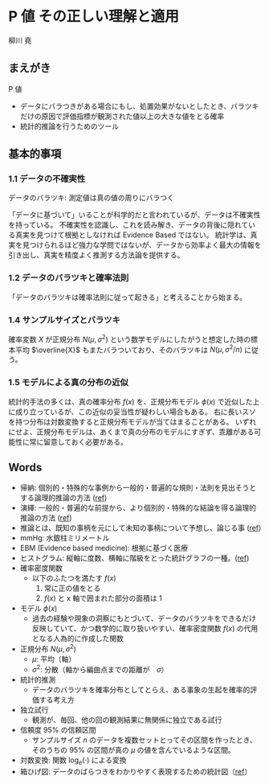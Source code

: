 # P 値 その正しい理解と適用
柳川 堯

## まえがき
P 値
- データにバラつきがある場合にもし、処置効果がないとしたとき、バラツキだけの原因で評価指標が観測された値以上の大きな値をとる確率
- 統計的推論を行うためのツール

## 基本的事項
### 1.1 データの不確実性
データのバラツキ: 測定値は真の値の周りにバラつく

「データに基づいて」いることが科学的だと言われているが、データは不確実性を持っている。
不確実性を認識し、これを読み解き、データの背後に隠れている真実を見つけて根拠としなければ Evidence Based ではない。
統計学は、真実を見つけられるほど強力な学問ではないが、データから効率よく最大の情報を引き出し、真実を精度よく推測する方法論を提供する。

### 1.2 データのバラツキと確率法則
「データのバラツキは確率法則に従って起きる」と考えることから始まる。

### 1.4 サンプルサイズとバラツキ
確率変数 $X$ が正規分布 $N(\mu, \sigma^2)$ という数学モデルにしたがうと想定した時の標本平均 $\overline{X}$ もまたバラついており、そのバラツキは $N(\mu, \sigma^2/n)$ に従う。

### 1.5 モデルによる真の分布の近似
統計的手法の多くは、真の確率分布 $f(x)$ を、正規分布モデル $\phi(x)$ で近似した上に成り立っているが、この近似の妥当性が疑わしい場合もある。
右に長いスソを持つ分布は対数変換すると正規分布モデルが当てはまることがある。
いずれにせよ、正規分布モデルは、あくまで真の分布のモデルにすぎず、乖離がある可能性に常に留意しておく必要がある。

## Words
- 帰納: 個別的・特殊的な事例から一般的・普遍的な規則・法則を見出そうとする論理的推論の方法 ([ref](https://ja.wikipedia.org/wiki/%E5%B8%B0%E7%B4%8D))
- 演繹: 一般的・普遍的な前提から、より個別的・特殊的な結論を得る論理的推論の方法 ([ref](https://ja.wikipedia.org/wiki/%E6%BC%94%E7%B9%B9))
- 推論とは、既知の事柄を元にして未知の事柄について予想し、論じる事 ([ref](https://ja.wikipedia.org/wiki/%E6%8E%A8%E8%AB%96))
- mmHg: 水銀柱ミリメートル
- EBM (Evidence based medicine): 根拠に基づく医療
- ヒストグラム: 縦軸に度数、横軸に階級をとった統計グラフの一種。([ref](https://ja.wikipedia.org/wiki/%E3%83%92%E3%82%B9%E3%83%88%E3%82%B0%E3%83%A9%E3%83%A0))
- 確率密度関数
    - 以下のふたつを満たす $f(x)$
        1. 常に正の値をとる
        1. $f(x)$ と x 軸で囲まれた部分の面積は 1
- モデル $\phi(x)$
    - 過去の経験や現象の洞察にもとづいて、データのバラツキをできるだけ反映していて、かつ数学的に取り扱いやすい、確率密度関数 $f(x)$ の代用となる人為的に作成した関数
- 正規分布 $N(\mu, \sigma^2)$
    - $\mu$: 平均（軸）
    - $\sigma^2$: 分散（軸から編曲点までの距離が　$\sigma$）
- 統計的推測
    - データのバラツキを確率分布としてとらえ、ある事象の生起を確率的評価する考え方
- 独立試行
    - 観測が、毎回、他の回の観測結果に無関係に独立である試行
- 信頼度 95% の信頼区間
    - サンプルサイズ $n$ のデータを複数セットとってその区間を作ったとき、そのうちの 95% の区間が真の $\mu$ の値を含んでいるような区間。
- 対数変換: 関数 $\log_e(\cdot)$ による変換
- 箱ひげ図: データのばらつきをわかりやすく表現するための統計図（[ref](https://ja.wikipedia.org/wiki/%E7%AE%B1%E3%81%B2%E3%81%92%E5%9B%B3)）
